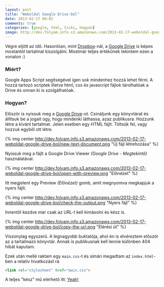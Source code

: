 ```yaml
---
layout: post
title: "Weboldal Google Drive-ból"
date: 2013-02-17 00:02
comments: true
categories: [google, html, ticks, hogyan]
image: http://dev.folyam.info.s3.amazonaws.com/2013-02-17-weboldal-google-drive-bol/open-with-preview.png
---
```


Végre eljött az idő. Hasonlóan, mint [Dropbox](https://www.dropbox.com/home)-nál,
a [Google Drive](https://drive.google.com) is képes mostantól tartalmat kiszolgálni.
Mostmár teljes értékűnek tekintem ezen a vonalon :)

### Miért?

Google Apps Script segítségével igen sok mindenhez hozzá lehet férni. A hozzá tartozó
scriptek illetve html, css és javascript fájlok tárolhatóak a Drive és onnan ki is
szolgálhatóak.

<!--more-->

### Hogyan?

Először is nyissuk meg a [Google Drive](https://drive.google.com)-ot. Csináljunk egy
könyvtárat és állítsuk be a jogait úgy, hogy mindenki láthassa, azaz publikusra. Hozzunk
létre a kívánt tartalmat. Jelen esetben egy HTML fájlt. Töltsük fel, vagy hozzuk egyből
ott létre.

{% img center http://dev.folyam.info.s3.amazonaws.com/2013-02-17-weboldal-google-drive-bol/new-text-document.png "Új fájl létrehozása" %}

Nyissuk meg a fájlt a Google Drive Viewer _(Google Drive - Megtekintő)_ használatával.

{% img center http://dev.folyam.info.s3.amazonaws.com/2013-02-17-weboldal-google-drive-bol/open-with-preview.png "Előnézet" %}

Itt megjelent egy Preview _(Előnézet)_ gomb, amit megnyomva megkapjuk a nyers fájlt.

{% img center http://dev.folyam.info.s3.amazonaws.com/2013-02-17-weboldal-google-drive-bol/check-the-output.png "Nyers fájl" %}

Innentől kezdve már csak az URL-t kell kimásolni és kész is.

{% img center http://dev.folyam.info.s3.amazonaws.com/2013-02-17-weboldal-google-drive-bol/copy-the-url.png "Elérési út" %}

Viszonylag egyszerű. A legnagyobb buktatója, ahol én is elvéreztem először az a tartalmazó
könyvtár. Annak is publikusnak kell lennie különben 404 hibát kaputam.

Ezek után mellé raktam egy `main.css`-t és simán megadtam az `index.html`-ben a relatív
hivatkozást rá

``` html
<link rel="stylesheet" href="main.css">
```

A teljes "kész" mű elérhető itt: [Yeah!](https://googledrive.com/host/0ByeYB4CMClbLNy1TSDk0a1hJREk/index.html)